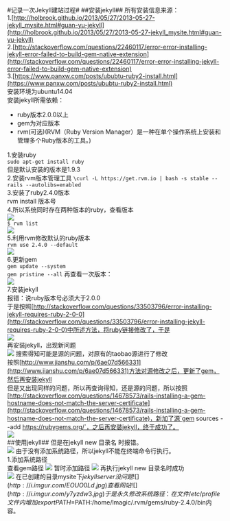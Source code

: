 #记录一次Jekyll建站过程#
##安装jekyll##
所有安装信息来源：  
1.[http://holbrook.github.io/2013/05/27/2013-05-27-jekyll_mysite.html#guan-yu-jekyll](http://holbrook.github.io/2013/05/27/2013-05-27-jekyll_mysite.html#guan-yu-jekyll)  
2.[http://stackoverflow.com/questions/22460117/error-error-installing-jekyll-error-failed-to-build-gem-native-extension](http://stackoverflow.com/questions/22460117/error-error-installing-jekyll-error-failed-to-build-gem-native-extension)  
3.[https://www.panxw.com/posts/ububtu-ruby2-install.html](https://www.panxw.com/posts/ububtu-ruby2-install.html)  
安装环境为ubuntu14.04  
安装jekyll所需依赖：  
- ruby版本2.0.0以上  
- gem为对应版本
- rvm(可选)(RVM（Ruby Version Manager）是一种在单个操作系统上安装和管理多个Ruby版本的工具。)

   
1.安装ruby  
    `sudo apt-get install ruby`  
但是默认安装的版本是1.9.3  
2.安装rvm版本管理工具
    `\curl -L https://get.rvm.io | bash -s stable --rails --autolibs=enabled`  
3.安装了ruby2.4.0版本  
rvm install 版本号  
4.所以系统同时存在两种版本的ruby，查看版本  
    ![](http://i.imgur.com/wcxkr2U.jpg)   
	`$ rvm list `  
![](http://i.imgur.com/hv30d78.jpg)  
5.利用rvm修改默认的ruby版本  
    `rvm use 2.4.0 --default`  
![](http://i.imgur.com/ZUhS0xV.jpg)  
6.更新gem  
    `gem update --system`  
    `gem pristine --all`
再查看一次版本：  
![](http://i.imgur.com/LYy71tM.jpg)  
7.安装jekyll  
报错：说ruby版本号必须大于2.0.0  
于是按照[http://stackoverflow.com/questions/33503796/error-installing-jekyll-requires-ruby-2-0-0](http://stackoverflow.com/questions/33503796/error-installing-jekyll-requires-ruby-2-0-0)中所述方法，将ruby链接修改了，于是  
![](http://i.imgur.com/jDx0CM1.jpg)  
再安装jekyll，出现新问题  
![](http://i.imgur.com/UhZG58W.jpg)
搜索得知可能是源的问题，对原有的taobao源进行了修改  
按照[http://www.jianshu.com/p/6ae07d566331](http://www.jianshu.com/p/6ae07d566331)方法对源修改之后，更新了gem，然后再安装jekyll  
但是又出现同样的问题，所以再查询得知，还是源的问题，所以按照[http://stackoverflow.com/questions/14678573/rails-installing-a-gem-hostname-does-not-match-the-server-certificate](http://stackoverflow.com/questions/14678573/rails-installing-a-gem-hostname-does-not-match-the-server-certificate)，新加了源`gem sources --add https://rubygems.org/`，之后再安装jekyll，终于成功了。  
![](http://i.imgur.com/ciBBwlg.jpg)  
##使用jekyll##
但是在jekyll new 目录名 时报错。  
![](http://i.imgur.com/8xd1At5.jpg)
由于没有添加系统路径，所以jekyll不能在终端命令行执行。  
1.添加系统路径  
查看gem路径
![](http://i.imgur.com/Aa7NiwA.jpg)
暂时添加路径 
  ![](http://i.imgur.com/7Fp9i3F.jpg)
再执行jekyll new 目录名时成功  
![](http://i.imgur.com/1cqe0g7.jpg)
在已创建的目录mysite下$jekyll server没问题  
![](http://i.imgur.com/EOUO0Ld.jpg)  
查看网站  
![](http://i.imgur.com/y7yzdw3.jpg)
于是永久修改系统路径：  
在文件/etc/profile文件内增加export PATH=$PATH:/home/lmagic/.rvm/gems/ruby-2.4.0/bin内容。







